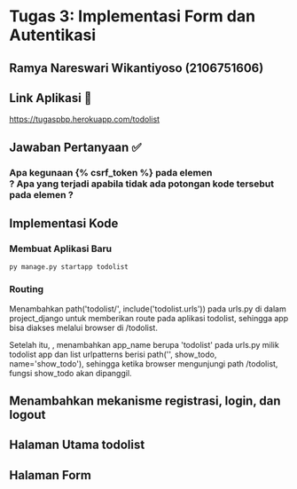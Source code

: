 # Tugas 3: Implementasi Form dan Autentikasi

## Ramya Nareswari Wikantiyoso (2106751606)

## Link Aplikasi 🔗
https://tugaspbp.herokuapp.com/todolist

## Jawaban Pertanyaan ✅
### Apa kegunaan {% csrf_token %} pada elemen <form>? Apa yang terjadi apabila tidak ada potongan kode tersebut pada elemen <form>?

## Implementasi Kode

### Membuat Aplikasi Baru
`py manage.py startapp todolist`

### Routing
Menambahkan path('todolist/', include('todolist.urls')) pada urls.py di dalam project_django untuk memberikan route pada aplikasi todolist, sehingga app bisa diakses melalui browser di /todolist. 

Setelah itu, , menambahkan app_name berupa 'todolist' pada urls.py milik todolist app dan list urlpatterns berisi path('', show_todo, name='show_todo'), sehingga ketika browser mengunjungi path /todolist, fungsi show_todo akan dipanggil.

## Menambahkan mekanisme registrasi, login, dan logout

## Halaman Utama todolist

## Halaman Form
